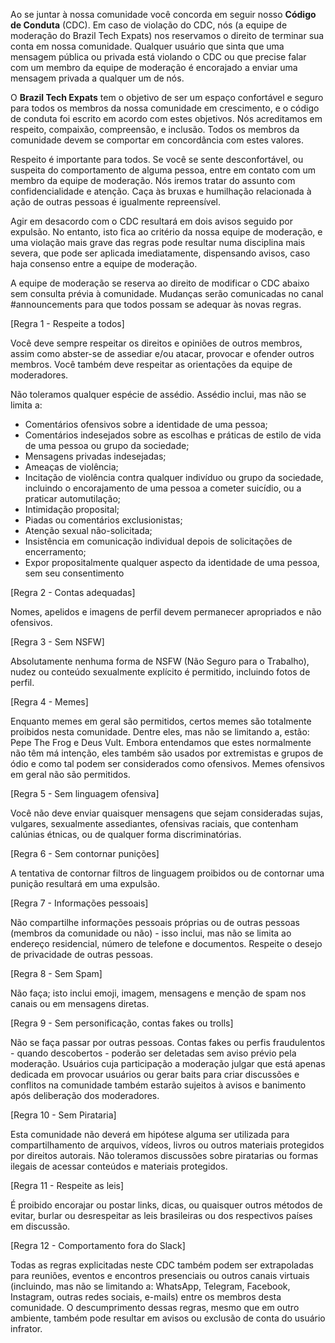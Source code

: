 Ao se juntar à nossa comunidade você concorda em seguir nosso **Código
de Conduta** (CDC). Em caso de violação do CDC, nós (a equipe de
moderação do Brazil Tech Expats) nos reservamos o direito de terminar
sua conta em nossa comunidade. Qualquer usuário que sinta que uma
mensagem pública ou privada está violando o CDC ou que precise falar com
um membro da equipe de moderação é encorajado a enviar uma mensagem
privada a qualquer um de nós.

O **Brazil Tech Expats** tem o objetivo de ser um espaço confortável e
seguro para todos os membros da nossa comunidade em crescimento, e o
código de conduta foi escrito em acordo com estes objetivos. Nós
acreditamos em respeito, compaixão, compreensão, e inclusão. Todos os
membros da comunidade devem se comportar em concordância com estes
valores.

Respeito é importante para todos. Se você se sente desconfortável, ou
suspeita do comportamento de alguma pessoa, entre em contato com um
membro da equipe de moderação. Nós iremos tratar do assunto com
confidencialidade e atenção. Caça às bruxas e humilhação relacionada à
ação de outras pessoas é igualmente repreensível.

Agir em desacordo com o CDC resultará em dois avisos seguido por
expulsão. No entanto, isto fica ao critério da nossa equipe de
moderação, e uma violação mais grave das regras pode resultar numa
disciplina mais severa, que pode ser aplicada imediatamente, dispensando
avisos, caso haja consenso entre a equipe de moderação.

A equipe de moderação se reserva ao direito de modificar o CDC abaixo
sem consulta prévia à comunidade. Mudanças serão comunicadas no canal
\#announcements para que todos possam se adequar às novas regras.

\[Regra 1 - Respeite a todos\]

Você deve sempre respeitar os direitos e opiniões de outros membros,
assim como abster-se de assediar e/ou atacar, provocar e ofender outros
membros. Você também deve respeitar as orientações da equipe de
moderadores.

Não toleramos qualquer espécie de assédio. Assédio inclui, mas não se
limita a:

-   Comentários ofensivos sobre a identidade de uma pessoa;
-   Comentários indesejados sobre as escolhas e práticas de estilo de
    vida de uma pessoa ou grupo da sociedade;
-   Mensagens privadas indesejadas;
-   Ameaças de violência;
-   Incitação de violência contra qualquer indivíduo ou grupo da
    sociedade, incluindo o encorajamento de uma pessoa a cometer
    suicídio, ou a praticar automutilação;
-   Intimidação proposital;
-   Piadas ou comentários exclusionistas;
-   Atenção sexual não-solicitada;
-   Insistência em comunicação individual depois de solicitações de
    encerramento;
-   Expor propositalmente qualquer aspecto da identidade de uma pessoa,
    sem seu consentimento

\[Regra 2 - Contas adequadas\]

Nomes, apelidos e imagens de perfil devem permanecer apropriados e não
ofensivos.

\[Regra 3 - Sem NSFW\]

Absolutamente nenhuma forma de NSFW (Não Seguro para o Trabalho), nudez
ou conteúdo sexualmente explícito é permitido, incluindo fotos de
perfil.

\[Regra 4 - Memes\]

Enquanto memes em geral são permitidos, certos memes são totalmente
proibidos nesta comunidade. Dentre eles, mas não se limitando a, estão:
Pepe The Frog e Deus Vult. Embora entendamos que estes normalmente não
têm má intenção, eles também são usados por extremistas e grupos de ódio
e como tal podem ser considerados como ofensivos. Memes ofensivos em
geral não são permitidos.

\[Regra 5 - Sem linguagem ofensiva\]

Você não deve enviar quaisquer mensagens que sejam consideradas sujas,
vulgares, sexualmente assediantes, ofensivas raciais, que contenham
calúnias étnicas, ou de qualquer forma discriminatórias.

\[Regra 6 - Sem contornar punições\]

A tentativa de contornar filtros de linguagem proibidos ou de contornar
uma punição resultará em uma expulsão.

\[Regra 7 - Informações pessoais\]

Não compartilhe informações pessoais próprias ou de outras pessoas
(membros da comunidade ou não) - isso inclui, mas não se limita ao
endereço residencial, número de telefone e documentos. Respeite o desejo
de privacidade de outras pessoas.

\[Regra 8 - Sem Spam\]

Não faça; isto inclui emoji, imagem, mensagens e menção de spam nos
canais ou em mensagens diretas.

\[Regra 9 - Sem personificação, contas fakes ou trolls\]

Não se faça passar por outras pessoas. Contas fakes ou perfis
fraudulentos - quando descobertos - poderão ser deletadas sem aviso
prévio pela moderação. Usuários cuja participação a moderação julgar que
está apenas dedicada em provocar usuários ou gerar baits para criar
discussões e conflitos na comunidade também estarão sujeitos à avisos e
banimento após deliberação dos moderadores.

\[Regra 10 - Sem Pirataria\]

Esta comunidade não deverá em hipótese alguma ser utilizada para
compartilhamento de arquivos, vídeos, livros ou outros materiais
protegidos por direitos autorais. Não toleramos discussões sobre
piratarias ou formas ilegais de acessar conteúdos e materiais
protegidos.

\[Regra 11 - Respeite as leis\]

É proibido encorajar ou postar links, dicas, ou quaisquer outros métodos
de evitar, burlar ou desrespeitar as leis brasileiras ou dos respectivos
países em discussão.

\[Regra 12 - Comportamento fora do Slack\]

Todas as regras explicitadas neste CDC também podem ser extrapoladas
para reuniões, eventos e encontros presenciais ou outros canais virtuais
(incluindo, mas não se limitando a: WhatsApp, Telegram, Facebook,
Instagram, outras redes sociais, e-mails) entre os membros desta
comunidade. O descumprimento dessas regras, mesmo que em outro ambiente,
também pode resultar em avisos ou exclusão de conta do usuário infrator.
